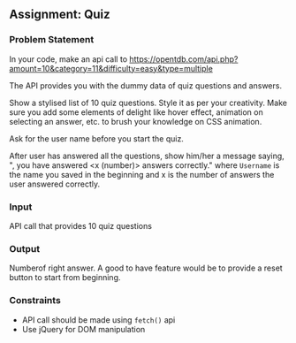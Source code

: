 ## Assignment: Quiz
### Problem Statement
In your code, make an api call to https://opentdb.com/api.php?amount=10&category=11&difficulty=easy&type=multiple

The API provides you with the dummy data of quiz questions and answers.

Show a stylised list of 10 quiz questions. Style it as per your creativity. Make sure you add some elements of delight like hover effect, animation on selecting an answer, etc. to brush your knowledge on CSS animation.

Ask for the user name before you start the quiz.

After user has answered all the questions, show him/her a message saying, "<Username>, you have answered <x (number)> answers correctly." where `Username` is the name you saved in the beginning and x is the number of answers the user answered correctly.

### Input
API call that provides 10 quiz questions

### Output
Numberof right answer. A good to have feature would be to provide a reset button to start from beginning.

### Constraints
- API call should be made using `fetch()` api
- Use jQuery for DOM manipulation
